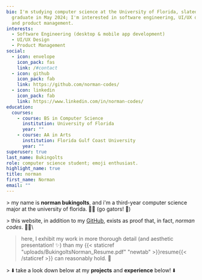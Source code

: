```yaml
---
bio: I'm studying computer science at the University of Florida, slated to
  graduate in May 2024; I'm interested in software engineering, UI/UX design,
  and product management.
interests:
  - Software Engineering (desktop & mobile app development)
  - UI/UX Design
  - Product Management
social:
  - icon: envelope
    icon_pack: fas
    link: /#contact
  - icon: github
    icon_pack: fab
    link: https://github.com/norman-codes/
  - icon: linkedin
    icon_pack: fab
    link: https://www.linkedin.com/in/norman-codes/
education:
  courses:
    - course: BS in Computer Science
      institution: University of Florida
      year: ""
    - course: AA in Arts
      institution: Florida Gulf Coast University
      year: ""
superuser: true
last_name: Bukingolts
role: computer science student; emoji enthusiast.
highlight_name: true
title: norman
first_name: Norman
email: ""
---
```

\> my name is **norman bukingolts**, and i'm a third-year computer science major at the university of florida. :man_student: (go gators! :crocodile:)

\> this website, in addition to my [GitHub](https://github.com/norman-codes), exists as proof that, in fact, *norman codes*. :man_technologist:\
> here, I exhibit my work in more thorough detail (and aesthetic presentation! :sparkles:) than my {{< staticref "uploads/BukingoltsNorman_Resume.pdf" "newtab" >}}resume{{< /staticref >}} can reasonably hold. :scroll:

\> :arrow_down: take a look down below at my **projects** and **experience** below! :arrow_down:
